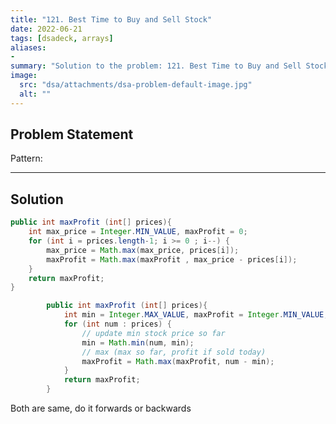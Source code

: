 ```yaml
---
title: "121. Best Time to Buy and Sell Stock"
date: 2022-06-21
tags: [dsadeck, arrays]
aliases:
- 
summary: "Solution to the problem: 121. Best Time to Buy and Sell Stock"
image:
  src: "dsa/attachments/dsa-problem-default-image.jpg"
  alt: ""
---
```


## Problem Statement


Pattern: 

---

## Solution
``` java
public int maxProfit (int[] prices){
	int max_price = Integer.MIN_VALUE, maxProfit = 0;
	for (int i = prices.length-1; i >= 0 ; i--) {
		max_price = Math.max(max_price, prices[i]);
		maxProfit = Math.max(maxProfit , max_price - prices[i]);
	}
	return maxProfit;
}
```


``` java
	    public int maxProfit (int[] prices){
			int min = Integer.MAX_VALUE, maxProfit = Integer.MIN_VALUE;
			for (int num : prices) {
				// update min stock price so far
				min = Math.min(num, min);
				// max (max so far, profit if sold today)
				maxProfit = Math.max(maxProfit, num - min);
			}
			return maxProfit;
	    }
```

Both are same, do it forwards or backwards

